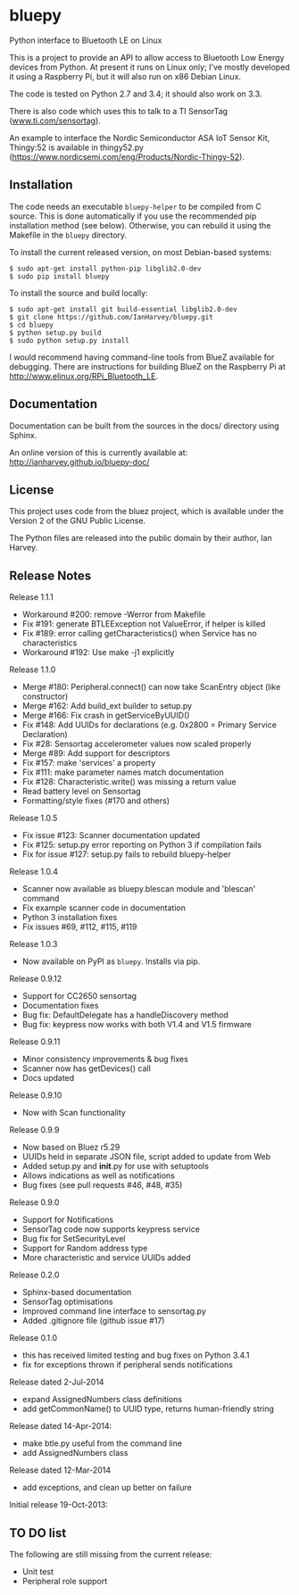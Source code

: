 bluepy
======

Python interface to Bluetooth LE on Linux

This is a project to provide an API to allow access to Bluetooth Low Energy devices
from Python. At present it runs on Linux only; I've mostly developed it using a
Raspberry Pi, but it will also run on x86 Debian Linux.

The code is tested on Python 2.7 and 3.4; it should also work on 3.3.

There is also code which uses this to talk to a TI SensorTag (www.ti.com/sensortag).

An example to interface the Nordic Semiconductor ASA IoT Sensor Kit, Thingy:52 is available 
in thingy52.py (https://www.nordicsemi.com/eng/Products/Nordic-Thingy-52).

Installation
------------

The code needs an executable `bluepy-helper` to be compiled from C source. This is done
automatically if you use the recommended pip installation method (see below). Otherwise,
you can rebuild it using the Makefile in the `bluepy` directory.

To install the current released version, on most Debian-based systems:

    $ sudo apt-get install python-pip libglib2.0-dev
    $ sudo pip install bluepy
    
To install the source and build locally:

    $ sudo apt-get install git build-essential libglib2.0-dev
    $ git clone https://github.com/IanHarvey/bluepy.git
    $ cd bluepy
    $ python setup.py build
    $ sudo python setup.py install

I would recommend having command-line tools from BlueZ available for debugging. There
are instructions for building BlueZ on the Raspberry Pi at http://www.elinux.org/RPi_Bluetooth_LE.

Documentation
-------------

Documentation can be built from the sources in the docs/ directory using Sphinx.

An online version of this is currently available at: http://ianharvey.github.io/bluepy-doc/

License
-------

This project uses code from the bluez project, which is available under the Version 2
of the GNU Public License.

The Python files are released into the public domain by their author, Ian Harvey.

Release Notes
-------------

Release 1.1.1
- Workaround #200: remove -Werror from Makefile
- Fix #191: generate BTLEException not ValueError, if helper is killed
- Fix #189: error calling getCharacteristics() when Service has no characteristics
- Workaround #192: Use make -j1 explicitly

Release 1.1.0
- Merge #180: Peripheral.connect() can now take ScanEntry object (like constructor)
- Merge #162: Add build_ext builder to setup.py
- Merge #166: Fix crash in getServiceByUUID()
- Fix #148: Add UUIDs for declarations (e.g. 0x2800 = Primary Service Declaration)
- Fix #28: Sensortag accelerometer values now scaled properly
- Merge #89: Add support for descriptors
- Fix #157: make 'services' a property
- Fix #111: make parameter names match documentation
- Fix #128: Characteristic.write() was missing a return value
- Read battery level on Sensortag
- Formatting/style fixes (#170 and others)

Release 1.0.5
- Fix issue #123: Scanner documentation updated
- Fix #125: setup.py error reporting on Python 3 if compilation fails
- Fix for issue #127: setup.py fails to rebuild bluepy-helper 

Release 1.0.4
- Scanner now available as bluepy.blescan module and 'blescan' command
- Fix example scanner code in documentation
- Python 3 installation fixes
- Fix issues #69, #112, #115, #119

Release 1.0.3
- Now available on PyPI as `bluepy`. Installs via pip.

Release 0.9.12
- Support for CC2650 sensortag
- Documentation fixes
- Bug fix: DefaultDelegate has a handleDiscovery method
- Bug fix: keypress now works with both V1.4 and V1.5 firmware 


Release 0.9.11

- Minor consistency improvements & bug fixes
- Scanner now has getDevices() call
- Docs updated

Release 0.9.10

- Now with Scan functionality

Release 0.9.9

- Now based on Bluez r5.29
- UUIDs held in separate JSON file, script added to update from Web
- Added setup.py and __init__.py for use with setuptools
- Allows indications as well as notifications
- Bug fixes (see pull requests #46, #48, #35)

Release 0.9.0
- Support for Notifications
- SensorTag code now supports keypress service
- Bug fix for SetSecurityLevel
- Support for Random address type
- More characteristic and service UUIDs added

Release 0.2.0

- Sphinx-based documentation
- SensorTag optimisations 
- Improved command line interface to sensortag.py
- Added .gitignore file (github issue #17)

Release 0.1.0
- this has received limited testing and bug fixes on Python 3.4.1
- fix for exceptions thrown if peripheral sends notifications

Release dated 2-Jul-2014

- expand AssignedNumbers class definitions
- add getCommonName() to UUID type, returns human-friendly string

Release dated 14-Apr-2014:

- make btle.py useful from the command line
- add AssignedNumbers class

Release dated 12-Mar-2014
- add exceptions, and clean up better on failure

Initial release 19-Oct-2013:

TO DO list
----------

The following are still missing from the current release:
- Unit test 
- Peripheral role support



